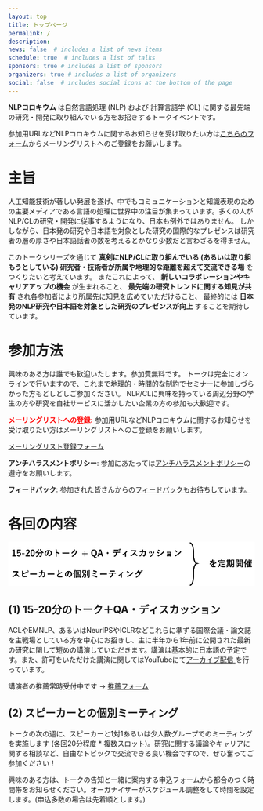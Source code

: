 ```yaml
---
layout: top
title: トップページ
permalink: /
description:
news: false  # includes a list of news items
schedule: true  # includes a list of talks
sponsors: true # includes a list of sponsors
organizers: true # includes a list of organizers
social: false  # includes social icons at the bottom of the page
---
```



**NLPコロキウム** は自然言語処理 (NLP) および 計算言語学 (CL) に関する最先端の研究・開発に取り組んでいる方をお招きするトークイベントです。

参加用URLなどNLPコロキウムに関するお知らせを受け取りたい方は[こちらのフォーム](https://docs.google.com/forms/d/e/1FAIpQLSdoLi9-yUvNfQAP_a71HRIBhLsXjwOPhEV-QdJXRvKPyiU5dQ/viewform?usp=sf_link)からメーリングリストへのご登録をお願いします。


# 主旨

人工知能技術が著しい発展を遂げ、中でもコミュニケーションと知識表現のための主要メディアである言語の処理に世界中の注目が集まっています。多くの人がNLP/CLの研究・開発に従事するようになり、日本も例外ではありません。
しかしながら、日本発の研究や日本語を対象とした研究の国際的なプレゼンスは研究者の層の厚さや日本語話者の数を考えるとかなり少数だと言わざるを得ません。

このトークシリーズを通じて **真剣にNLP/CLに取り組んでいる (あるいは取り組もうとしている) 研究者・技術者が所属や地理的な距離を超えて交流できる場** をつくりたいと考えています。
またこれによって、
**新しいコラボレーションやキャリアアップの機会** が生まれること、
**最先端の研究トレンドに関する知見が共有** され各参加者により所属先に知見を広めていただけること、
最終的には **日本発のNLP研究や日本語を対象とした研究のプレゼンスが向上** することを期待しています。


# 参加方法

興味のある方は誰でも歓迎いたします。参加費無料です。
トークは完全にオンラインで行いますので、これまで地理的・時間的な制約でセミナーに参加しづらかった方もどしどしご参加ください。
NLP/CLに興味を持っている周辺分野の学生の方や研究を自社サービスに活かしたい企業の方の参加も大歓迎です。

<p class="mb-0"><b><font color='red'>メーリングリストへの登録:</font></b> 参加用URLなどNLPコロキウムに関するお知らせを受け取りたい方はメーリングリストへのご登録をお願いします。</p>

<p class="text-center mt-0">
<a class="btn btn-outline-danger" href="https://docs.google.com/forms/d/e/1FAIpQLSdoLi9-yUvNfQAP_a71HRIBhLsXjwOPhEV-QdJXRvKPyiU5dQ/viewform?usp=sf_link" role="button" target="_blank">メーリングリスト登録フォーム</a>
</p>

**アンチハラスメントポリシー**: 参加にあたっては[アンチハラスメントポリシー](/anti-harassment_policy/)の遵守をお願いします。

**フィードバック**: 参加された皆さんからの[フィードバックもお待ちしています。](https://docs.google.com/forms/d/e/1FAIpQLSe5XVK37sHc2ZPu6vIk3VEIjjtgplWqWze9yrMgnnDr6ooorw/viewform?usp=sf_link)


# 各回の内容

<img class="img-contents" src="/assets/img/colloquium-overview.png" alt="15-20分程度のトーク+QA、スピーカーとの個別ミーティングを定期開催">

## (1) 15-20分のトーク＋QA・ディスカッション

ACLやEMNLP、あるいはNeurIPSやICLRなどこれらに準ずる国際会議・論文誌を主戦場としている方を中心にお招きし、主に半年から1年前に公開された最新の研究に関して短めの講演していただきます。講演は基本的に日本語の予定です。また、許可をいただけた講演に関してはYouTubeにて[アーカイブ配信 <i class="fab fa-youtube"></i>](https://www.youtube.com/channel/UCHMmZqchxs-kiBEEyoIUkNw)を行っています。

講演者の推薦常時受付中です →
<a class="btn btn-outline-danger btn-sm" href="https://docs.google.com/forms/d/e/1FAIpQLSdlX-f9ybTi6DeXmd1HILInb1wovKeBxKSxZct8cqppCwBvfw/viewform?usp=sf_link" role="button" target="_blank">推薦フォーム</a>

## (2) スピーカーとの個別ミーティング

トークの次の週に、スピーカーと1対1あるいは少人数グループでのミーティングを実施します (各回20分程度 * 複数スロット)。研究に関する議論やキャリアに関する相談など、自由なトピックで交流できる良い機会ですので、ぜひ奮ってご参加ください！

興味のある方は、トークの告知と一緒に案内する申込フォームから都合のつく時間帯をお知らせください。オーガナイザーがスケジュール調整をして時間を設定します。(申込多数の場合は先着順とします。)

